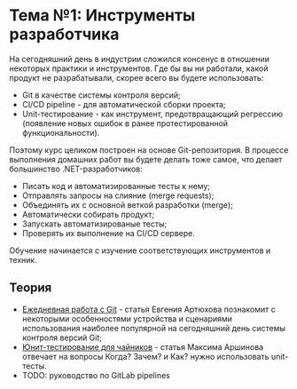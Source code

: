 # Тема №1: Инструменты разработчика

На сегодняшний день в индустрии сложился консенус в отношении некоторых практики и инструментов. Где бы вы ни работали, какой продукт не разрабатывали, скорее всего вы будете использовать:
* Git в качестве системы контроля версий;
* CI/CD pipeline - для автоматической сборки проекта;
* Unit-тестирование - как инструмент, предотвращающий регрессию (появление новых ошибок в ранее протестированной функциональности).  

Поэтому курс целиком построен на основе Git-репозитория. В процессе выполнения домашних работ вы будете делать тоже самое, что делает большинство .NET-разработчиков:
* Писать код и автоматизированные тесты к нему;
* Отправлять запросы на слияние (merge requests);
* Объединять их с основной веткой разработки (merge);
* Автоматически собирать продукт;
* Запускать автоматизированые тесты;
* Проверять их выполнение на CI/CD сервере.

Обучение начинается с изучение соответствующих инструментов и техник.

## Теория

* [Ежедневная работа с Git](https://habr.com/ru/articles/174467/) - статья Евгения Артюхова познакомит с некоторыми особенностями устройства и сценариями использования наиболее популярной на сегодняшний день системы контроля версий Git;
* [Юнит-тестирование для чайников](https://habr.com/ru/articles/169381/) - статья Максима Аршинова отвечает на вопросы Когда? Зачем? и Как? нужно использовать unit-тесты.
* TODO: руководство по GitLab pipelines